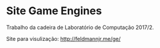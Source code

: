 # Site Game Engines
Trabalho da cadeira de Laboratório de Computação 2017/2.

Site para visulização: http://feldmannjr.me/ge/
